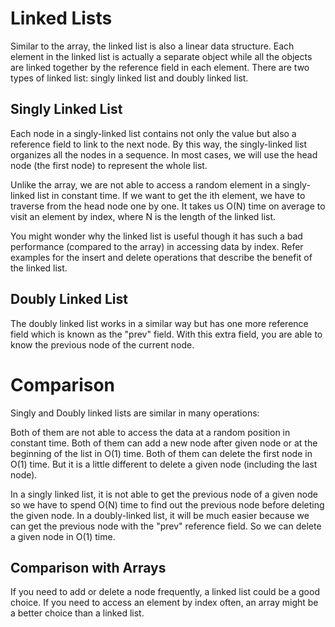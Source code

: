 # Linked Lists
Similar to the array, the linked list is also a linear data structure.
Each element in the linked list is actually a separate object while all the objects are linked together by the reference field in each element.
There are two types of linked list: singly linked list and doubly linked list. 

## Singly Linked List
Each node in a singly-linked list contains not only the value but also a reference field to link to the next node. By this way, the singly-linked list organizes all the nodes in a sequence.
In most cases, we will use the head node (the first node) to represent the whole list.

Unlike the array, we are not able to access a random element in a singly-linked list in constant time. If we want to get the ith element, we have to traverse from the head node one by one. It takes us O(N) time on average to visit an element by index, where N is the length of the linked list.

You might wonder why the linked list is useful though it has such a bad performance (compared to the array) in accessing data by index. Refer examples for the insert and delete operations that describe the benefit of the linked list.

## Doubly Linked List
The doubly linked list works in a similar way but has one more reference field which is known as the "prev" field. With this extra field, you are able to know the previous node of the current node.

# Comparison

Singly and Doubly linked lists are similar in many operations:

Both of them are not able to access the data at a random position in constant time.
Both of them can add a new node after given node or at the beginning of the list in O(1) time.
Both of them can delete the first node in O(1) time.
But it is a little different to delete a given node (including the last node).

In a singly linked list, it is not able to get the previous node of a given node so we have to spend O(N) time to find out the previous node before deleting the given node.
In a doubly-linked list, it will be much easier because we can get the previous node with the "prev" reference field. So we can delete a given node in O(1) time.

## Comparison with Arrays
If you need to add or delete a node frequently, a linked list could be a good choice.
If you need to access an element by index often, an array might be a better choice than a linked list.
